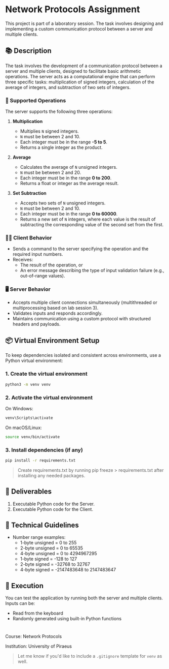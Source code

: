 # Network Protocols Assignment

This project is part of a laboratory session. The task involves designing and implementing a custom communication protocol between a server and multiple clients.

## 📚 Description

The task involves the development of a communication protocol between a server and multiple clients, designed to facilitate basic arithmetic operations. The server acts as a computational engine that can perform three specific tasks: multiplication of signed integers, calculation of the average of integers, and subtraction of two sets of integers.

### 🧮 Supported Operations

The server supports the following three operations:

1. **Multiplication**
   - Multiplies `N` signed integers.
   - `N` must be between 2 and 10.
   - Each integer must be in the range **-5 to 5**.
   - Returns a single integer as the product.

2. **Average**
   - Calculates the average of `N` unsigned integers.
   - `N` must be between 2 and 20.
   - Each integer must be in the range **0 to 200**.
   - Returns a float or integer as the average result.

3. **Set Subtraction**
   - Accepts two sets of `N` unsigned integers.
   - `N` must be between 2 and 10.
   - Each integer must be in the range **0 to 60000**.
   - Returns a new set of `N` integers, where each value is the result of subtracting the corresponding value of the second set from the first.

### 🧑‍💻 Client Behavior

- Sends a command to the server specifying the operation and the required input numbers.
- Receives:
  - The result of the operation, or
  - An error message describing the type of input validation failure (e.g., out-of-range values).

### 🖥️ Server Behavior

- Accepts multiple client connections simultaneously (multithreaded or multiprocessing based on lab session 3).
- Validates inputs and responds accordingly.
- Maintains communication using a custom protocol with structured headers and payloads.

## 📦 Virtual Environment Setup

To keep dependencies isolated and consistent across environments, use a Python virtual environment:

### 1. Create the virtual environment

```bash
python3 -m venv venv
```

### 2. Activate the virtual environment
On Windows:
```bash
venv\Scripts\activate
```

On macOS/Linux:
```bash
source venv/bin/activate
```

### 3. Install dependencies (if any)
```bash
pip install -r requirements.txt
```
> Create requirements.txt by running pip freeze > requirements.txt after installing any needed packages.

## 📂 Deliverables
1. Executable Python code for the Server.
2. Executable Python code for the Client.

## 🔧 Technical Guidelines
- Number range examples:
    - 1-byte unsigned = 0 to 255
    - 2-byte unsigned = 0 to 65535
    - 4-byte unsigned = 0 to 4294967295
    - 1-byte signed = -128 to 127
    - 2-byte signed = -32768 to 32767
    - 4-byte signed = -2147483648 to 2147483647

## 🚀 Execution
You can test the application by running both the server and multiple clients. Inputs can be:
- Read from the keyboard
- Randomly generated using built-in Python functions

#

Course: Network Protocols

Institution: University of Piraeus

> Let me know if you'd like to include a `.gitignore` template for `venv` as well.







